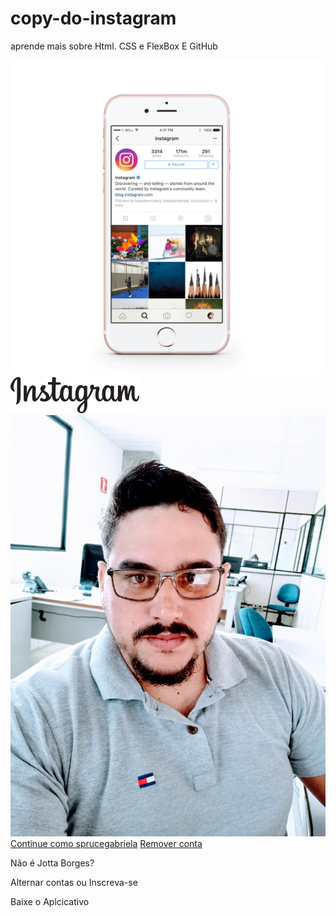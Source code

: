 # copy-do-instagram
aprende mais sobre Html. CSS e FlexBox E GitHub
<!DOCTYPE html>
<html lang="en">
<head>
    <meta charset="UTF-8">
    <meta http-equiv="X-UA-Compatible" content="IE=edge">
    <meta name="viewport" content="width=device-width, initial-scale=1.0">
    <link rel="stylesheet" href="copy-instagram.css">
    <title>Instagram</title>
</head>
<body>
    <div class="instagram-wrapper">
        <div class="instagram-phone">
            <img src="./instagram-celular.png" alt="celular">
        </div>
          <div class="intagram-continue">
            <div class="group">
                <img src="./instagram-logo.png" class="instagram-logo" alt="instagram logo">
                <div class="profile-photo">
                    <img src="./IMG_20210225_132118~2.jpg" alt="foto de perfil">
                </div>
                <a href="#" class="instagram-login">Continue como sprucegabriela</a>
                <a href="#" class="instagram-logout">Remover conta</a>
            </div>
            <div class="group">
                <p class="not-account">Não é Jotta Borges?</p>
                <p class="notaccount">
                    <span class="link-blue">Alternar contas</span>
                    ou
                    <span class="link-blue">Inscreva-se</span>
                </p>
            </div>
            <div class="get-the-app">
                <p class="get-app">Baixe o Aplcicativo</p>
                <div class="download">
                    <a href="#" class="app-download"></a>
                    <a href="#" class="app-download"></a>
                </div>
            </div>
          </div>
        </div>
    </div>
</body>
</html>
